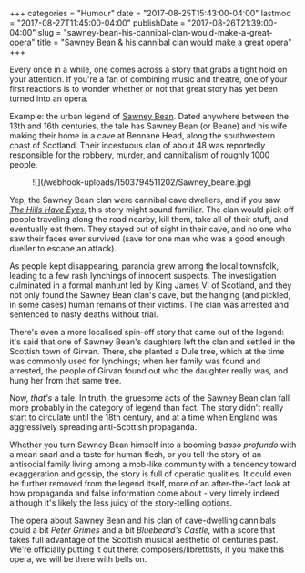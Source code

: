 +++
categories = "Humour"
date = "2017-08-25T15:43:00-04:00"
lastmod = "2017-08-27T11:45:00-04:00"
publishDate = "2017-08-26T21:39:00-04:00"
slug = "sawney-bean-his-cannibal-clan-would-make-a-great-opera"
title = "Sawney Bean &amp; his cannibal clan would make a great opera"
+++

Every once in a while, one comes across a story that grabs a tight hold on your attention. If you're a fan of combining music and theatre, one of your first reactions is to wonder whether or not that great story has yet been turned into an opera.

Example: the urban legend of [Sawney Bean](https://en.wikipedia.org/wiki/Sawney_Bean). Dated anywhere between the 13th and 16th centuries, the tale has Sawney Bean (or Beane) and his wife making their home in a cave at Bennane Head, along the southwestern coast of Scotland. Their incestuous clan of about 48 was reportedly responsible for the robbery, murder, and cannibalism of roughly 1000 people. 

<figure data-type="image">
![](/webhook-uploads/1503794511202/Sawney_beane.jpg)
</figure>

Yep, the Sawney Bean clan were cannibal cave dwellers, and if you saw [*The Hills Have Eyes*](http://www.imdb.com/title/tt0077681/), this story might sound familiar. The clan would pick off people traveling along the road nearby, kill them, take all of their stuff, and eventually eat them. They stayed out of sight in their cave, and no one who saw their faces ever survived (save for one man who was a good enough dueller to escape an attack). 

As people kept disappearing, paranoia grew among the local townsfolk, leading to a few rash lynchings of innocent suspects. The investigation culminated in a formal manhunt led by King James VI of Scotland, and they not only found the Sawney Bean clan's cave, but the hanging (and pickled, in some cases) human remains of their victims. The clan was arrested and sentenced to nasty deaths without trial.

There's even a more localised spin-off story that came out of the legend: it's said that one of Sawney Bean's daughters left the clan and settled in the Scottish town of Girvan. There, she planted a Dule tree, which at the time was commonly used for lynchings; when her family was found and arrested, the people of Girvan found out who the daughter really was, and hung her from that same tree.

Now, *that's* a tale. In truth, the gruesome acts of the Sawney Bean clan fall more probably in the category of legend than fact. The story didn't really start to circulate until the 18th century, and at a time when England was aggressively spreading anti-Scottish propaganda.

Whether you turn Sawney Bean himself into a booming *basso profundo* with a mean snarl and a taste for human flesh, or you tell the story of an antisocial family living among a mob-like community with a tendency toward exaggeration and gossip, the story is full of operatic qualities. It could even be further removed from the legend itself, more of an after-the-fact look at how propaganda and false information come about - very timely indeed, although it's likely the less juicy of the story-telling options. 

The opera about Sawney Bean and his clan of cave-dwelling cannibals could a bit *Peter Grimes* and a bit *Bluebeard's Castle*, with a score that takes full advantage of the Scottish musical aesthetic of centuries past. We're officially putting it out there: composers/librettists, if you make this opera, we will be there with bells on.
